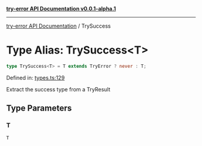 [**try-error API Documentation v0.0.1-alpha.1**](../index.md)

***

[try-error API Documentation](../index.md) / TrySuccess

# Type Alias: TrySuccess\<T\>

```ts
type TrySuccess<T> = T extends TryError ? never : T;
```

Defined in: [types.ts:129](https://github.com/oconnorjohnson/try-error/blob/e3ae0308069a4fba073f4543d527ad76373db795/src/types.ts#L129)

Extract the success type from a TryResult

## Type Parameters

### T

`T`
